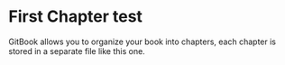 # First Chapter test

GitBook allows you to organize your book into chapters, each chapter is stored in a separate file like this one.
